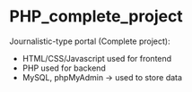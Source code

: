 # PHP_complete_project

Journalistic-type portal (Complete project):
- HTML/CSS/Javascript used for frontend
- PHP used for backend
- MySQL, phpMyAdmin -> used to store data
